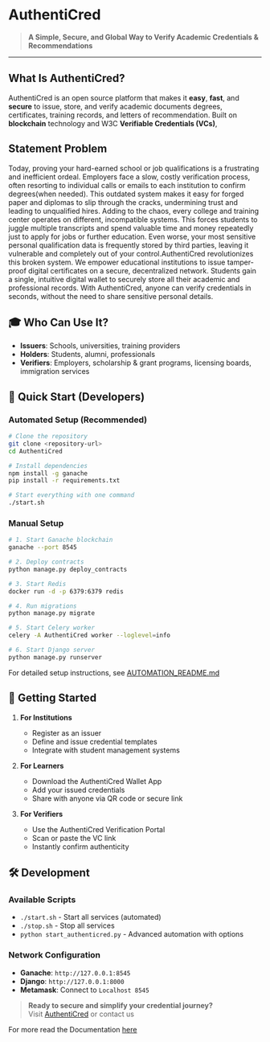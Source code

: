 # AuthentiCred

> **A Simple, Secure, and Global Way to Verify Academic Credentials & Recommendations**

---

##  What Is AuthentiCred?

AuthentiCred is an open source platform that makes it **easy**, **fast**, and **secure** to issue, store, and verify academic documents degrees, certificates, training records, and letters of recommendation. Built on **blockchain** technology and W3C **Verifiable Credentials (VCs)**, 

## Statement Problem

Today, proving your hard-earned school or job qualifications is a frustrating and inefficient ordeal. Employers face a slow, costly verification process, often resorting to individual calls or emails to each institution to confirm degrees(when needed). This outdated system makes it easy for forged paper and diplomas to slip through the cracks, undermining trust and leading to unqualified hires.
Adding to the chaos, every college and training center operates on different, incompatible systems. This forces students to juggle multiple transcripts and spend valuable time and money repeatedly just to apply for jobs or further education. Even worse, your most sensitive personal qualification data is frequently stored by third parties, leaving it vulnerable and completely out of your control.AuthentiCred revolutionizes this broken system. We empower educational institutions to issue tamper-proof digital certificates on a secure, decentralized network. Students gain a single, intuitive digital wallet to securely store all their academic and professional records. With AuthentiCred, anyone can verify credentials in seconds, without the need to share sensitive personal details.


## 🎓 Who Can Use It?

- **Issuers**: Schools, universities, training providers  
- **Holders**: Students, alumni, professionals  
- **Verifiers**: Employers, scholarship & grant programs, licensing boards, immigration services  


## 🚀 Quick Start (Developers)

### **Automated Setup (Recommended)**
```bash
# Clone the repository
git clone <repository-url>
cd AuthentiCred

# Install dependencies
npm install -g ganache
pip install -r requirements.txt

# Start everything with one command
./start.sh
```

### **Manual Setup**
```bash
# 1. Start Ganache blockchain
ganache --port 8545

# 2. Deploy contracts
python manage.py deploy_contracts

# 3. Start Redis
docker run -d -p 6379:6379 redis

# 4. Run migrations
python manage.py migrate

# 5. Start Celery worker
celery -A AuthentiCred worker --loglevel=info

# 6. Start Django server
python manage.py runserver
```

For detailed setup instructions, see [AUTOMATION_README.md](docs/AUTOMATION_README.md)

## 📖 Getting Started

1. **For Institutions**  
   - Register as an issuer  
   - Define and issue credential templates  
   - Integrate with student management systems  

2. **For Learners**  
   - Download the AuthentiCred Wallet App  
   - Add your issued credentials  
   - Share with anyone via QR code or secure link  

3. **For Verifiers**  
   - Use the AuthentiCred Verification Portal  
   - Scan or paste the VC link  
   - Instantly confirm authenticity  

## 🛠️ Development

### **Available Scripts**
- `./start.sh` - Start all services (automated)
- `./stop.sh` - Stop all services
- `python start_authenticred.py` - Advanced automation with options

### **Network Configuration**
- **Ganache**: `http://127.0.0.1:8545`
- **Django**: `http://127.0.0.1:8000`
- **Metamask**: Connect to `Localhost 8545`

> **Ready to secure and simplify your credential journey?**  
> Visit [AuthentiCred](https://authenticred-8a4c46d20c03.herokuapp.com/) or contact us 

For more read the Documentation [here](docs/documentation.md)
